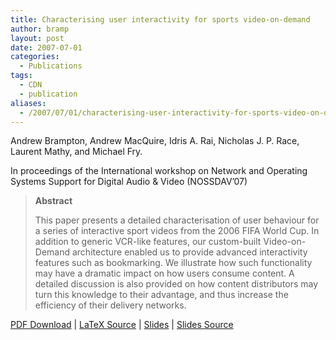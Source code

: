 ```yaml
---
title: Characterising user interactivity for sports video-on-demand
author: bramp
layout: post
date: 2007-07-01
categories:
  - Publications
tags:
  - CDN
  - publication
aliases:
  - /2007/07/01/characterising-user-interactivity-for-sports-video-on-demand/
---
```

Andrew Brampton, Andrew MacQuire, Idris A. Rai, Nicholas J. P. Race, Laurent Mathy, and Michael Fry.

In proceedings of the International workshop on Network and Operating Systems Support for Digital Audio & Video (NOSSDAV&#8217;07)

> **Abstract**
> 
> This paper presents a detailed characterisation of user behaviour for a series of interactive sport videos from the 2006 FIFA World Cup. In addition to generic VCR-like features, our custom-built Video-on-Demand architecture enabled us to provide advanced interactivity features such as bookmarking. We illustrate how such functionality may have a dramatic impact on how users consume content. A detailed discussion is also provided on how content distributors may turn this knowledge to their advantage, and thus increase the efficiency of their delivery networks.

[PDF Download][1] | [LaTeX Source][2] | [Slides][3] | [Slides Source][4]

 [1]: https://github.com/bramp/publication/raw/master/ivod/NOSSDAV07/p-brampton.pdf
 [2]: https://github.com/bramp/publication/tree/master/ivod/NOSSDAV07
 [3]: TODO
 [4]: https://github.com/bramp/publication/tree/master/ivod/NOSSDAV07-slides
 